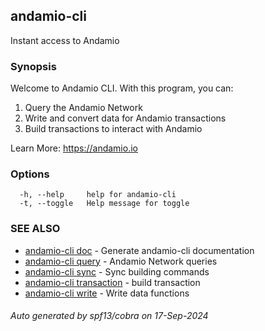 ## andamio-cli

Instant access to Andamio

### Synopsis


  Welcome to Andamio CLI. With this program, you can:
  1. Query the Andamio Network
  2. Write and convert data for Andamio transactions
  3. Build transactions to interact with Andamio

  Learn More: https://andamio.io
	
	

### Options

```
  -h, --help     help for andamio-cli
  -t, --toggle   Help message for toggle
```

### SEE ALSO

* [andamio-cli doc](andamio-cli_doc.md.md)	 - Generate andamio-cli documentation
* [andamio-cli query](andamio-cli_query.md.md)	 - Andamio Network queries
* [andamio-cli sync](andamio-cli_sync.md.md)	 - Sync building commands
* [andamio-cli transaction](andamio-cli_transaction.md.md)	 - build transaction
* [andamio-cli write](andamio-cli_write.md.md)	 - Write data functions

###### Auto generated by spf13/cobra on 17-Sep-2024
